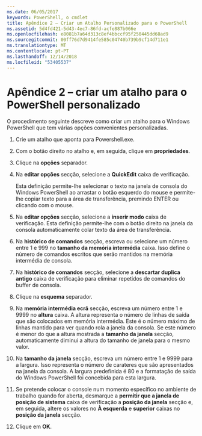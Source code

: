 ```yaml
---
ms.date: 06/05/2017
keywords: PowerShell, o cmdlet
title: Apêndice 2 – Criar um Atalho Personalizado para o PowerShell
ms.assetid: 5d4fd421-5d43-4ec7-86fd-acfe887b066e
ms.openlocfilehash: e8081b7a64d313c8ef4bbccf95f250445dd68ad9
ms.sourcegitcommit: 00ff76d7d9414fe585c04740b739b9cf14d711e1
ms.translationtype: MT
ms.contentlocale: pt-PT
ms.lasthandoff: 12/14/2018
ms.locfileid: "53405537"
---
```

# <a name="appendix-2---creating-a-custom-powershell-shortcut"></a>Apêndice 2 – criar um atalho para o PowerShell personalizado

O procedimento seguinte descreve como criar um atalho para o Windows PowerShell que tem várias opções convenientes personalizadas.

1. Crie um atalho que aponta para Powershell.exe.

2. Com o botão direito no atalho e, em seguida, clique em **propriedades**.

3. Clique na **opções** separador.

4. Na **editar opções** secção, selecione a **QuickEdit** caixa de verificação.

    Esta definição permite-lhe selecionar o texto na janela de consola do Windows PowerShell ao arrastar o botão esquerdo do mouse e permite-lhe copiar texto para a área de transferência, premindo ENTER ou clicando com o mouse.

5. Na **editar opções** secção, selecione a **inserir modo** caixa de verificação. Esta definição permite-lhe com o botão direito na janela da consola automaticamente colar texto da área de transferência.

6. Na **histórico de comandos** secção, escreva ou selecione um número entre 1 e 999 no **tamanho da memória intermédia** caixa. Isso define o número de comandos escritos que serão mantidos na memória intermédia de consola.

7. Na **histórico de comandos** secção, selecione a **descartar duplica antigo** caixa de verificação para eliminar repetidos de comandos do buffer de consola.

8. Clique na **esquema** separador.

9. Na **memória intermédia ecrã** secção, escreva um número entre 1 e 9999 no **altura** caixa. A altura representa o número de linhas de saída que são colocados em memória intermédia. Este é o número máximo de linhas mantido para ver quando rola a janela da consola. Se este número é menor do que a altura mostrada a **tamanho da janela** secção, automaticamente diminui a altura do tamanho de janela para o mesmo valor.

10. Na **tamanho da janela** secção, escreva um número entre 1 e 9999 para a largura. Isso representa o número de carateres que são apresentados na janela da consola. A largura predefinida é 80 e a formatação de saída do Windows PowerShell foi concebida para esta largura.

11. Se pretende colocar o console num momento específico no ambiente de trabalho quando for aberta, desmarque a **permitir que a janela de posição de sistema** caixa de verificação a **posição da janela** secção e, em seguida, altere os valores no  **À esquerda** e **superior** caixas no **posição da janela** secção.

12. Clique em **OK**.